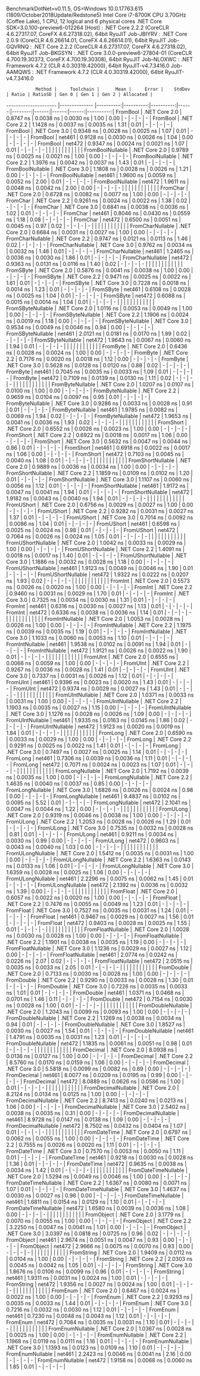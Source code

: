 
BenchmarkDotNet=v0.11.5, OS=Windows 10.0.17763.615 (1809/October2018Update/Redstone5)
Intel Core i7-8700K CPU 3.70GHz (Coffee Lake), 1 CPU, 12 logical and 6 physical cores
.NET Core SDK=3.0.100-preview6-012264
  [Host]     : .NET Core 2.2.2 (CoreCLR 4.6.27317.07, CoreFX 4.6.27318.02), 64bit RyuJIT
  Job-JBIYRV : .NET Core 2.0.9 (CoreCLR 4.6.26614.01, CoreFX 4.6.26614.01), 64bit RyuJIT
  Job-GQVRNQ : .NET Core 2.2.2 (CoreCLR 4.6.27317.07, CoreFX 4.6.27318.02), 64bit RyuJIT
  Job-BKGSYN : .NET Core 3.0.0-preview6-27804-01 (CoreCLR 4.700.19.30373, CoreFX 4.700.19.30308), 64bit RyuJIT
  Job-NLOXWC : .NET Framework 4.7.2 (CLR 4.0.30319.42000), 64bit RyuJIT-v4.7.3416.0
  Job-AAMQWS : .NET Framework 4.7.2 (CLR 4.0.30319.42000), 64bit RyuJIT-v4.7.3416.0


               Method |     Toolchain |      Mean |     Error |    StdDev | Ratio | RatioSD | Gen 0 | Gen 1 | Gen 2 | Allocated |
--------------------- |-------------- |----------:|----------:|----------:|------:|--------:|------:|------:|------:|----------:|
             FromBool | .NET Core 2.0 | 0.8747 ns | 0.0038 ns | 0.0030 ns |  1.00 |    0.00 |     - |     - |     - |         - |
             FromBool | .NET Core 2.2 | 1.1428 ns | 0.0037 ns | 0.0035 ns |  1.31 |    0.01 |     - |     - |     - |         - |
             FromBool | .NET Core 3.0 | 0.9348 ns | 0.0028 ns | 0.0025 ns |  1.07 |    0.01 |     - |     - |     - |         - |
             FromBool |        net461 | 0.9128 ns | 0.0030 ns | 0.0026 ns |  1.04 |    0.00 |     - |     - |     - |         - |
             FromBool |        net472 | 0.9347 ns | 0.0024 ns | 0.0021 ns |  1.07 |    0.01 |     - |     - |     - |         - |
                      |               |           |           |           |       |         |       |       |       |           |
     FromBoolNullable | .NET Core 2.0 | 0.9789 ns | 0.0025 ns | 0.0021 ns |  1.00 |    0.00 |     - |     - |     - |         - |
     FromBoolNullable | .NET Core 2.2 | 1.3976 ns | 0.0042 ns | 0.0037 ns |  1.43 |    0.01 |     - |     - |     - |         - |
     FromBoolNullable | .NET Core 3.0 | 1.1808 ns | 0.0028 ns | 0.0026 ns |  1.21 |    0.00 |     - |     - |     - |         - |
     FromBoolNullable |        net461 | 1.9600 ns | 0.0059 ns | 0.0052 ns |  2.00 |    0.01 |     - |     - |     - |         - |
     FromBoolNullable |        net472 | 1.9611 ns | 0.0048 ns | 0.0042 ns |  2.00 |    0.00 |     - |     - |     - |         - |
                      |               |           |           |           |       |         |       |       |       |           |
             FromChar | .NET Core 2.0 | 0.6728 ns | 0.0082 ns | 0.0077 ns |  1.00 |    0.00 |     - |     - |     - |         - |
             FromChar | .NET Core 2.2 | 0.9261 ns | 0.0024 ns | 0.0022 ns |  1.38 |    0.02 |     - |     - |     - |         - |
             FromChar | .NET Core 3.0 | 0.6841 ns | 0.0038 ns | 0.0036 ns |  1.02 |    0.01 |     - |     - |     - |         - |
             FromChar |        net461 | 0.8046 ns | 0.0430 ns | 0.0559 ns |  1.18 |    0.08 |     - |     - |     - |         - |
             FromChar |        net472 | 0.6500 ns | 0.0051 ns | 0.0045 ns |  0.97 |    0.02 |     - |     - |     - |         - |
                      |               |           |           |           |       |         |       |       |       |           |
     FromCharNullable | .NET Core 2.0 | 0.6684 ns | 0.0031 ns | 0.0027 ns |  1.00 |    0.00 |     - |     - |     - |         - |
     FromCharNullable | .NET Core 2.2 | 0.9747 ns | 0.0121 ns | 0.0113 ns |  1.46 |    0.02 |     - |     - |     - |         - |
     FromCharNullable | .NET Core 3.0 | 0.9762 ns | 0.0034 ns | 0.0032 ns |  1.46 |    0.01 |     - |     - |     - |         - |
     FromCharNullable |        net461 | 1.2465 ns | 0.0036 ns | 0.0030 ns |  1.86 |    0.01 |     - |     - |     - |         - |
     FromCharNullable |        net472 | 0.9363 ns | 0.0131 ns | 0.0116 ns |  1.40 |    0.02 |     - |     - |     - |         - |
                      |               |           |           |           |       |         |       |       |       |           |
            FromSByte | .NET Core 2.0 | 0.5876 ns | 0.0041 ns | 0.0038 ns |  1.00 |    0.00 |     - |     - |     - |         - |
            FromSByte | .NET Core 2.2 | 0.9471 ns | 0.0025 ns | 0.0022 ns |  1.61 |    0.01 |     - |     - |     - |         - |
            FromSByte | .NET Core 3.0 | 0.7228 ns | 0.0018 ns | 0.0014 ns |  1.23 |    0.01 |     - |     - |     - |         - |
            FromSByte |        net461 | 0.6108 ns | 0.0028 ns | 0.0025 ns |  1.04 |    0.01 |     - |     - |     - |         - |
            FromSByte |        net472 | 0.6088 ns | 0.0015 ns | 0.0014 ns |  1.04 |    0.01 |     - |     - |     - |         - |
                      |               |           |           |           |       |         |       |       |       |           |
    FromSByteNullable | .NET Core 2.0 | 1.0116 ns | 0.0053 ns | 0.0049 ns |  1.00 |    0.00 |     - |     - |     - |         - |
    FromSByteNullable | .NET Core 2.2 | 1.1906 ns | 0.0024 ns | 0.0019 ns |  1.18 |    0.00 |     - |     - |     - |         - |
    FromSByteNullable | .NET Core 3.0 | 0.9534 ns | 0.0049 ns | 0.0046 ns |  0.94 |    0.00 |     - |     - |     - |         - |
    FromSByteNullable |        net461 | 2.0121 ns | 0.0181 ns | 0.0170 ns |  1.99 |    0.02 |     - |     - |     - |         - |
    FromSByteNullable |        net472 | 1.9643 ns | 0.0067 ns | 0.0060 ns |  1.94 |    0.01 |     - |     - |     - |         - |
                      |               |           |           |           |       |         |       |       |       |           |
             FromByte | .NET Core 2.0 | 0.6436 ns | 0.0028 ns | 0.0024 ns |  1.00 |    0.00 |     - |     - |     - |         - |
             FromByte | .NET Core 2.2 | 0.7176 ns | 0.0020 ns | 0.0018 ns |  1.12 |    0.00 |     - |     - |     - |         - |
             FromByte | .NET Core 3.0 | 0.5628 ns | 0.0128 ns | 0.0120 ns |  0.88 |    0.02 |     - |     - |     - |         - |
             FromByte |        net461 | 0.7045 ns | 0.0035 ns | 0.0033 ns |  1.09 |    0.01 |     - |     - |     - |         - |
             FromByte |        net472 | 0.7109 ns | 0.0139 ns | 0.0130 ns |  1.11 |    0.02 |     - |     - |     - |         - |
                      |               |           |           |           |       |         |       |       |       |           |
     FromByteNullable | .NET Core 2.0 | 1.0207 ns | 0.0107 ns | 0.0100 ns |  1.00 |    0.00 |     - |     - |     - |         - |
     FromByteNullable | .NET Core 2.2 | 0.9659 ns | 0.0104 ns | 0.0097 ns |  0.95 |    0.01 |     - |     - |     - |         - |
     FromByteNullable | .NET Core 3.0 | 0.9286 ns | 0.0033 ns | 0.0028 ns |  0.91 |    0.01 |     - |     - |     - |         - |
     FromByteNullable |        net461 | 1.9785 ns | 0.0082 ns | 0.0069 ns |  1.94 |    0.02 |     - |     - |     - |         - |
     FromByteNullable |        net472 | 1.9653 ns | 0.0041 ns | 0.0036 ns |  1.93 |    0.02 |     - |     - |     - |         - |
                      |               |           |           |           |       |         |       |       |       |           |
            FromShort | .NET Core 2.0 | 0.6552 ns | 0.0026 ns | 0.0023 ns |  1.00 |    0.00 |     - |     - |     - |         - |
            FromShort | .NET Core 2.2 | 0.6922 ns | 0.0018 ns | 0.0017 ns |  1.06 |    0.00 |     - |     - |     - |         - |
            FromShort | .NET Core 3.0 | 0.5632 ns | 0.0047 ns | 0.0044 ns |  0.86 |    0.01 |     - |     - |     - |         - |
            FromShort |        net461 | 0.6918 ns | 0.0022 ns | 0.0017 ns |  1.06 |    0.00 |     - |     - |     - |         - |
            FromShort |        net472 | 0.7103 ns | 0.0045 ns | 0.0040 ns |  1.08 |    0.01 |     - |     - |     - |         - |
                      |               |           |           |           |       |         |       |       |       |           |
    FromShortNullable | .NET Core 2.0 | 0.9889 ns | 0.0036 ns | 0.0034 ns |  1.00 |    0.00 |     - |     - |     - |         - |
    FromShortNullable | .NET Core 2.2 | 1.1859 ns | 0.0109 ns | 0.0102 ns |  1.20 |    0.01 |     - |     - |     - |         - |
    FromShortNullable | .NET Core 3.0 | 1.1107 ns | 0.0060 ns | 0.0056 ns |  1.12 |    0.01 |     - |     - |     - |         - |
    FromShortNullable |        net461 | 1.9172 ns | 0.0047 ns | 0.0041 ns |  1.94 |    0.01 |     - |     - |     - |         - |
    FromShortNullable |        net472 | 1.9182 ns | 0.0043 ns | 0.0040 ns |  1.94 |    0.01 |     - |     - |     - |         - |
                      |               |           |           |           |       |         |       |       |       |           |
           FromUShort | .NET Core 2.0 | 0.6756 ns | 0.0029 ns | 0.0027 ns |  1.00 |    0.00 |     - |     - |     - |         - |
           FromUShort | .NET Core 2.2 | 0.9282 ns | 0.0031 ns | 0.0027 ns |  1.37 |    0.01 |     - |     - |     - |         - |
           FromUShort | .NET Core 3.0 | 0.7014 ns | 0.0092 ns | 0.0086 ns |  1.04 |    0.01 |     - |     - |     - |         - |
           FromUShort |        net461 | 0.6598 ns | 0.0025 ns | 0.0024 ns |  0.98 |    0.01 |     - |     - |     - |         - |
           FromUShort |        net472 | 0.7064 ns | 0.0026 ns | 0.0024 ns |  1.05 |    0.01 |     - |     - |     - |         - |
                      |               |           |           |           |       |         |       |       |       |           |
   FromUShortNullable | .NET Core 2.0 | 1.0042 ns | 0.0033 ns | 0.0029 ns |  1.00 |    0.00 |     - |     - |     - |         - |
   FromUShortNullable | .NET Core 2.2 | 1.4091 ns | 0.0018 ns | 0.0017 ns |  1.40 |    0.01 |     - |     - |     - |         - |
   FromUShortNullable | .NET Core 3.0 | 1.1886 ns | 0.0032 ns | 0.0028 ns |  1.18 |    0.00 |     - |     - |     - |         - |
   FromUShortNullable |        net461 | 1.9123 ns | 0.0049 ns | 0.0046 ns |  1.90 |    0.01 |     - |     - |     - |         - |
   FromUShortNullable |        net472 | 1.9322 ns | 0.0222 ns | 0.0207 ns |  1.93 |    0.02 |     - |     - |     - |         - |
                      |               |           |           |           |       |         |       |       |       |           |
              FromInt | .NET Core 2.0 | 0.5573 ns | 0.0026 ns | 0.0020 ns |  1.00 |    0.00 |     - |     - |     - |         - |
              FromInt | .NET Core 2.2 | 0.9460 ns | 0.0031 ns | 0.0029 ns |  1.70 |    0.01 |     - |     - |     - |         - |
              FromInt | .NET Core 3.0 | 0.7325 ns | 0.0034 ns | 0.0030 ns |  1.31 |    0.01 |     - |     - |     - |         - |
              FromInt |        net461 | 0.6316 ns | 0.0030 ns | 0.0027 ns |  1.13 |    0.01 |     - |     - |     - |         - |
              FromInt |        net472 | 0.6336 ns | 0.0038 ns | 0.0036 ns |  1.14 |    0.01 |     - |     - |     - |         - |
                      |               |           |           |           |       |         |       |       |       |           |
      FromIntNullable | .NET Core 2.0 | 1.0053 ns | 0.0028 ns | 0.0026 ns |  1.00 |    0.00 |     - |     - |     - |         - |
      FromIntNullable | .NET Core 2.2 | 1.1975 ns | 0.0039 ns | 0.0035 ns |  1.19 |    0.01 |     - |     - |     - |         - |
      FromIntNullable | .NET Core 3.0 | 1.1033 ns | 0.0060 ns | 0.0053 ns |  1.10 |    0.01 |     - |     - |     - |         - |
      FromIntNullable |        net461 | 1.9538 ns | 0.0102 ns | 0.0091 ns |  1.94 |    0.01 |     - |     - |     - |         - |
      FromIntNullable |        net472 | 1.9121 ns | 0.0026 ns | 0.0022 ns |  1.90 |    0.01 |     - |     - |     - |         - |
                      |               |           |           |           |       |         |       |       |       |           |
             FromUInt | .NET Core 2.0 | 0.6555 ns | 0.0066 ns | 0.0059 ns |  1.00 |    0.00 |     - |     - |     - |         - |
             FromUInt | .NET Core 2.2 | 0.9267 ns | 0.0036 ns | 0.0028 ns |  1.41 |    0.01 |     - |     - |     - |         - |
             FromUInt | .NET Core 3.0 | 0.7337 ns | 0.0031 ns | 0.0026 ns |  1.12 |    0.01 |     - |     - |     - |         - |
             FromUInt |        net461 | 0.9396 ns | 0.0023 ns | 0.0020 ns |  1.43 |    0.01 |     - |     - |     - |         - |
             FromUInt |        net472 | 0.9374 ns | 0.0029 ns | 0.0027 ns |  1.43 |    0.01 |     - |     - |     - |         - |
                      |               |           |           |           |       |         |       |       |       |           |
     FromUIntNullable | .NET Core 2.0 | 1.0371 ns | 0.0033 ns | 0.0031 ns |  1.00 |    0.00 |     - |     - |     - |         - |
     FromUIntNullable | .NET Core 2.2 | 1.1903 ns | 0.0035 ns | 0.0027 ns |  1.15 |    0.00 |     - |     - |     - |         - |
     FromUIntNullable | .NET Core 3.0 | 1.1276 ns | 0.0028 ns | 0.0026 ns |  1.09 |    0.00 |     - |     - |     - |         - |
     FromUIntNullable |        net461 | 1.9335 ns | 0.0163 ns | 0.0145 ns |  1.86 |    0.02 |     - |     - |     - |         - |
     FromUIntNullable |        net472 | 1.9123 ns | 0.0020 ns | 0.0019 ns |  1.84 |    0.01 |     - |     - |     - |         - |
                      |               |           |           |           |       |         |       |       |       |           |
             FromLong | .NET Core 2.0 | 0.6590 ns | 0.0033 ns | 0.0029 ns |  1.00 |    0.00 |     - |     - |     - |         - |
             FromLong | .NET Core 2.2 | 0.9291 ns | 0.0025 ns | 0.0022 ns |  1.41 |    0.01 |     - |     - |     - |         - |
             FromLong | .NET Core 3.0 | 0.7497 ns | 0.0027 ns | 0.0025 ns |  1.14 |    0.01 |     - |     - |     - |         - |
             FromLong |        net461 | 0.7306 ns | 0.0039 ns | 0.0036 ns |  1.11 |    0.01 |     - |     - |     - |         - |
             FromLong |        net472 | 0.7071 ns | 0.0024 ns | 0.0023 ns |  1.07 |    0.01 |     - |     - |     - |         - |
                      |               |           |           |           |       |         |       |       |       |           |
     FromLongNullable | .NET Core 2.0 | 1.7192 ns | 0.0039 ns | 0.0035 ns |  1.00 |    0.00 |     - |     - |     - |         - |
     FromLongNullable | .NET Core 2.2 | 1.4635 ns | 0.0040 ns | 0.0037 ns |  0.85 |    0.00 |     - |     - |     - |         - |
     FromLongNullable | .NET Core 3.0 | 1.6826 ns | 0.0026 ns | 0.0024 ns |  0.98 |    0.00 |     - |     - |     - |         - |
     FromLongNullable |        net461 | 9.4837 ns | 0.0102 ns | 0.0095 ns |  5.52 |    0.01 |     - |     - |     - |         - |
     FromLongNullable |        net472 | 2.1041 ns | 0.0047 ns | 0.0044 ns |  1.22 |    0.00 |     - |     - |     - |         - |
                      |               |           |           |           |       |         |       |       |       |           |
            FromULong | .NET Core 2.0 | 0.9319 ns | 0.0046 ns | 0.0038 ns |  1.00 |    0.00 |     - |     - |     - |         - |
            FromULong | .NET Core 2.2 | 1.2053 ns | 0.0028 ns | 0.0026 ns |  1.29 |    0.01 |     - |     - |     - |         - |
            FromULong | .NET Core 3.0 | 0.7535 ns | 0.0032 ns | 0.0028 ns |  0.81 |    0.01 |     - |     - |     - |         - |
            FromULong |        net461 | 0.9211 ns | 0.0034 ns | 0.0030 ns |  0.99 |    0.00 |     - |     - |     - |         - |
            FromULong |        net472 | 0.9603 ns | 0.0043 ns | 0.0040 ns |  1.03 |    0.00 |     - |     - |     - |         - |
                      |               |           |           |           |       |         |       |       |       |           |
    FromULongNullable | .NET Core 2.0 | 1.5412 ns | 0.0035 ns | 0.0031 ns |  1.00 |    0.00 |     - |     - |     - |         - |
    FromULongNullable | .NET Core 2.2 | 1.6363 ns | 0.0143 ns | 0.0133 ns |  1.06 |    0.01 |     - |     - |     - |         - |
    FromULongNullable | .NET Core 3.0 | 1.6359 ns | 0.0028 ns | 0.0025 ns |  1.06 |    0.00 |     - |     - |     - |         - |
    FromULongNullable |        net461 | 2.2296 ns | 0.0075 ns | 0.0062 ns |  1.45 |    0.01 |     - |     - |     - |         - |
    FromULongNullable |        net472 | 2.1392 ns | 0.0036 ns | 0.0032 ns |  1.39 |    0.00 |     - |     - |     - |         - |
                      |               |           |           |           |       |         |       |       |       |           |
            FromFloat | .NET Core 2.0 | 0.6057 ns | 0.0022 ns | 0.0020 ns |  1.00 |    0.00 |     - |     - |     - |         - |
            FromFloat | .NET Core 2.2 | 0.7476 ns | 0.0055 ns | 0.0049 ns |  1.23 |    0.01 |     - |     - |     - |         - |
            FromFloat | .NET Core 3.0 | 0.7527 ns | 0.0035 ns | 0.0031 ns |  1.24 |    0.01 |     - |     - |     - |         - |
            FromFloat |        net461 | 0.9467 ns | 0.0029 ns | 0.0027 ns |  1.56 |    0.01 |     - |     - |     - |         - |
            FromFloat |        net472 | 0.9403 ns | 0.0028 ns | 0.0025 ns |  1.55 |    0.01 |     - |     - |     - |         - |
                      |               |           |           |           |       |         |       |       |       |           |
    FromFloatNullable | .NET Core 2.0 | 1.0028 ns | 0.0030 ns | 0.0028 ns |  1.00 |    0.00 |     - |     - |     - |         - |
    FromFloatNullable | .NET Core 2.2 | 1.1901 ns | 0.0038 ns | 0.0035 ns |  1.19 |    0.00 |     - |     - |     - |         - |
    FromFloatNullable | .NET Core 3.0 | 1.1236 ns | 0.0029 ns | 0.0027 ns |  1.12 |    0.00 |     - |     - |     - |         - |
    FromFloatNullable |        net461 | 2.0774 ns | 0.0242 ns | 0.0226 ns |  2.07 |    0.02 |     - |     - |     - |         - |
    FromFloatNullable |        net472 | 2.0515 ns | 0.0035 ns | 0.0033 ns |  2.05 |    0.01 |     - |     - |     - |         - |
                      |               |           |           |           |       |         |       |       |       |           |
           FromDouble | .NET Core 2.0 | 0.7133 ns | 0.0030 ns | 0.0028 ns |  1.00 |    0.00 |     - |     - |     - |         - |
           FromDouble | .NET Core 2.2 | 0.9290 ns | 0.0033 ns | 0.0028 ns |  1.30 |    0.01 |     - |     - |     - |         - |
           FromDouble | .NET Core 3.0 | 0.7226 ns | 0.0035 ns | 0.0033 ns |  1.01 |    0.01 |     - |     - |     - |         - |
           FromDouble |        net461 | 1.0371 ns | 0.0468 ns | 0.0701 ns |  1.46 |    0.11 |     - |     - |     - |         - |
           FromDouble |        net472 | 0.7154 ns | 0.0030 ns | 0.0028 ns |  1.00 |    0.01 |     - |     - |     - |         - |
                      |               |           |           |           |       |         |       |       |       |           |
   FromDoubleNullable | .NET Core 2.0 | 1.2043 ns | 0.0099 ns | 0.0093 ns |  1.00 |    0.00 |     - |     - |     - |         - |
   FromDoubleNullable | .NET Core 2.2 | 1.1269 ns | 0.0038 ns | 0.0034 ns |  0.94 |    0.01 |     - |     - |     - |         - |
   FromDoubleNullable | .NET Core 3.0 | 1.8527 ns | 0.0030 ns | 0.0027 ns |  1.54 |    0.01 |     - |     - |     - |         - |
   FromDoubleNullable |        net461 | 1.4791 ns | 0.0035 ns | 0.0031 ns |  1.23 |    0.01 |     - |     - |     - |         - |
   FromDoubleNullable |        net472 | 1.1835 ns | 0.0061 ns | 0.0051 ns |  0.98 |    0.01 |     - |     - |     - |         - |
                      |               |           |           |           |       |         |       |       |       |           |
          FromDecimal | .NET Core 2.0 | 8.0938 ns | 0.0136 ns | 0.0127 ns |  1.00 |    0.00 |     - |     - |     - |         - |
          FromDecimal | .NET Core 2.2 | 8.5760 ns | 0.0170 ns | 0.0159 ns |  1.06 |    0.00 |     - |     - |     - |         - |
          FromDecimal | .NET Core 3.0 | 5.5818 ns | 0.0099 ns | 0.0082 ns |  0.69 |    0.00 |     - |     - |     - |         - |
          FromDecimal |        net461 | 8.0077 ns | 0.0209 ns | 0.0195 ns |  0.99 |    0.00 |     - |     - |     - |         - |
          FromDecimal |        net472 | 8.0889 ns | 0.0626 ns | 0.0586 ns |  1.00 |    0.01 |     - |     - |     - |         - |
                      |               |           |           |           |       |         |       |       |       |           |
  FromDecimalNullable | .NET Core 2.0 | 8.2124 ns | 0.0134 ns | 0.0125 ns |  1.00 |    0.00 |     - |     - |     - |         - |
  FromDecimalNullable | .NET Core 2.2 | 8.7413 ns | 0.0240 ns | 0.0213 ns |  1.06 |    0.00 |     - |     - |     - |         - |
  FromDecimalNullable | .NET Core 3.0 | 2.5402 ns | 0.0038 ns | 0.0035 ns |  0.31 |    0.00 |     - |     - |     - |         - |
  FromDecimalNullable |        net461 | 8.9728 ns | 0.0147 ns | 0.0138 ns |  1.09 |    0.00 |     - |     - |     - |         - |
  FromDecimalNullable |        net472 | 8.7502 ns | 0.0432 ns | 0.0404 ns |  1.07 |    0.01 |     - |     - |     - |         - |
                      |               |           |           |           |       |         |       |       |       |           |
         FromDateTime | .NET Core 2.0 | 0.6797 ns | 0.0062 ns | 0.0055 ns |  1.00 |    0.00 |     - |     - |     - |         - |
         FromDateTime | .NET Core 2.2 | 0.7555 ns | 0.0026 ns | 0.0020 ns |  1.11 |    0.01 |     - |     - |     - |         - |
         FromDateTime | .NET Core 3.0 | 0.7570 ns | 0.0053 ns | 0.0050 ns |  1.11 |    0.01 |     - |     - |     - |         - |
         FromDateTime |        net461 | 0.9218 ns | 0.0030 ns | 0.0028 ns |  1.36 |    0.01 |     - |     - |     - |         - |
         FromDateTime |        net472 | 0.9635 ns | 0.0038 ns | 0.0034 ns |  1.42 |    0.01 |     - |     - |     - |         - |
                      |               |           |           |           |       |         |       |       |       |           |
 FromDateTimeNullable | .NET Core 2.0 | 1.5294 ns | 0.0049 ns | 0.0046 ns |  1.00 |    0.00 |     - |     - |     - |         - |
 FromDateTimeNullable | .NET Core 2.2 | 1.6367 ns | 0.0080 ns | 0.0071 ns |  1.07 |    0.01 |     - |     - |     - |         - |
 FromDateTimeNullable | .NET Core 3.0 | 1.4637 ns | 0.0030 ns | 0.0027 ns |  0.96 |    0.00 |     - |     - |     - |         - |
 FromDateTimeNullable |        net461 | 1.6811 ns | 0.0154 ns | 0.0129 ns |  1.10 |    0.01 |     - |     - |     - |         - |
 FromDateTimeNullable |        net472 | 1.6580 ns | 0.0039 ns | 0.0036 ns |  1.08 |    0.00 |     - |     - |     - |         - |
                      |               |           |           |           |       |         |       |       |       |           |
           FromObject | .NET Core 2.0 | 3.1779 ns | 0.0070 ns | 0.0055 ns |  1.00 |    0.00 |     - |     - |     - |         - |
           FromObject | .NET Core 2.2 | 3.2250 ns | 0.0047 ns | 0.0041 ns |  1.01 |    0.00 |     - |     - |     - |         - |
           FromObject | .NET Core 3.0 | 3.0397 ns | 0.0818 ns | 0.0725 ns |  0.96 |    0.02 |     - |     - |     - |         - |
           FromObject |        net461 | 2.9674 ns | 0.0051 ns | 0.0047 ns |  0.93 |    0.00 |     - |     - |     - |         - |
           FromObject |        net472 | 2.9666 ns | 0.0075 ns | 0.0070 ns |  0.93 |    0.00 |     - |     - |     - |         - |
                      |               |           |           |           |       |         |       |       |       |           |
           FromString | .NET Core 2.0 | 1.9409 ns | 0.0112 ns | 0.0104 ns |  1.00 |    0.00 |     - |     - |     - |         - |
           FromString | .NET Core 2.2 | 2.0303 ns | 0.0045 ns | 0.0042 ns |  1.05 |    0.01 |     - |     - |     - |         - |
           FromString | .NET Core 3.0 | 1.8676 ns | 0.0106 ns | 0.0099 ns |  0.96 |    0.01 |     - |     - |     - |         - |
           FromString |        net461 | 1.9311 ns | 0.0031 ns | 0.0024 ns |  1.00 |    0.01 |     - |     - |     - |         - |
           FromString |        net472 | 1.9356 ns | 0.0027 ns | 0.0024 ns |  1.00 |    0.01 |     - |     - |     - |         - |
                      |               |           |           |           |       |         |       |       |       |           |
             FromEnum | .NET Core 2.0 | 0.6467 ns | 0.0024 ns | 0.0022 ns |  1.00 |    0.00 |     - |     - |     - |         - |
             FromEnum | .NET Core 2.2 | 0.9293 ns | 0.0035 ns | 0.0033 ns |  1.44 |    0.01 |     - |     - |     - |         - |
             FromEnum | .NET Core 3.0 | 0.7216 ns | 0.0032 ns | 0.0030 ns |  1.12 |    0.01 |     - |     - |     - |         - |
             FromEnum |        net461 | 0.7230 ns | 0.0048 ns | 0.0043 ns |  1.12 |    0.01 |     - |     - |     - |         - |
             FromEnum |        net472 | 0.7084 ns | 0.0035 ns | 0.0031 ns |  1.10 |    0.01 |     - |     - |     - |         - |
                      |               |           |           |           |       |         |       |       |       |           |
     FromEnumNullable | .NET Core 2.0 | 1.0367 ns | 0.0028 ns | 0.0025 ns |  1.00 |    0.00 |     - |     - |     - |         - |
     FromEnumNullable | .NET Core 2.2 | 1.1968 ns | 0.0119 ns | 0.0111 ns |  1.16 |    0.01 |     - |     - |     - |         - |
     FromEnumNullable | .NET Core 3.0 | 1.1393 ns | 0.0123 ns | 0.0109 ns |  1.10 |    0.01 |     - |     - |     - |         - |
     FromEnumNullable |        net461 | 2.2423 ns | 0.0046 ns | 0.0041 ns |  2.16 |    0.00 |     - |     - |     - |         - |
     FromEnumNullable |        net472 | 1.9158 ns | 0.0068 ns | 0.0060 ns |  1.85 |    0.01 |     - |     - |     - |         - |
